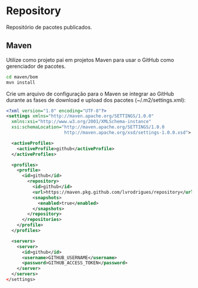 # Repository

Repositório de pacotes publicados.

## Maven

Utilize como projeto pai em projetos Maven para usar o GitHub como gerenciador de pacotes.

```bash
cd maven/bom
mvn install
```

Crie um arquivo de configuração para o Maven se integrar ao GitHub durante as fases de download e upload dos pacotes (~/.m2/settings.xml):

```xml
<?xml version="1.0" encoding="UTF-8"?>
<settings xmlns="http://maven.apache.org/SETTINGS/1.0.0"
  xmlns:xsi="http://www.w3.org/2001/XMLSchema-instance"
  xsi:schemaLocation="http://maven.apache.org/SETTINGS/1.0.0
                      http://maven.apache.org/xsd/settings-1.0.0.xsd">

  <activeProfiles>
    <activeProfile>github</activeProfile>
  </activeProfiles>

  <profiles>
    <profile>
      <id>github</id>
        <repository>
          <id>github</id>
          <url>https://maven.pkg.github.com/lvrodrigues/repository</url>
          <snapshots>
            <enabled>true</enabled>
          </snapshots>
        </repository>
      </repositories>
    </profile>
  </profiles>

  <servers>
    <server>
      <id>github</id>
      <username>GITHUB_USERNAME</username>
      <password>GITHUB_ACCESS_TOKEN</password>
    </server>
  </servers>
</settings>
```
